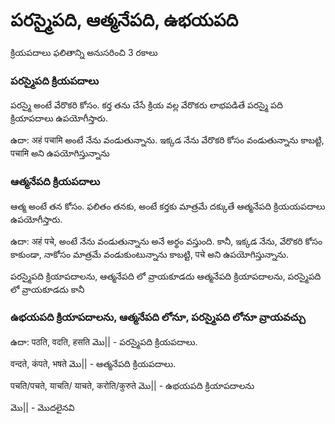 
# పరస్మైపది, ఆత్మనేపది, ఉభయపది
క్రియపదాలు ఫలితాన్ని అనుసరించి 3 రకాలు 
### పరస్మైపది క్రియపదాలు
పరస్మై అంటే వేరొకరి కోసం. కర్త తను చేసే క్రియ వల్ల వేరొకరు లాభపడితే పరస్మై పది క్రియాపదాలు ఉపయోగీస్తారు.

ఉదా: अहं पचामि అంటే నేను వండుతున్నాను. ఇక్కడ నేను వేరొకరి కోసం వండుతున్నాను కాబట్టి,  पचामि అని ఉపయోగిస్తున్నాను 
### ఆత్మనేపది క్రియపదాలు
ఆత్మ అంటే తన కోసం. ఫలితం తనకు, అంటే కర్తకు మాత్రమే దక్కుతే ఆత్మనేపది క్రియయపదాలు ఉపయోగీస్తారు.

ఉదా: अहं पचे, అంటే నేను వండుతున్నాను అనే అర్థం వస్తుంది. కానీ, ఇక్కడ నేను, వేరొకరి కోసం కాకుండా, నాకోసం మాత్రమే వండుకుంటున్నాను  కాబట్టి,  पचे అని ఉపయోగిస్తున్నాను. 

పరస్మైపది క్రియాపదాలను, ఆత్మనేపది లో వ్రాయకూడదు
ఆత్మనేపది క్రియాపదాలను, పరస్మైపది లో వ్రాయకూడదు
కానీ 
### ఉభయపది క్రియాపదాలను, ఆత్మనేపది లోనూ, పరస్మైపది లోనూ వ్రాయవచ్చు

ఉదా:
पठति, वदति, हसति మొ|| - పరస్మైపది క్రియపదాలు.

वन्दते, कंपते, भषते మొ|| - ఆత్మనేపది క్రియపదాలు.

पचति/पचते, याचति/ याचते, करोति/कुरुते మొ|| - ఉభయపది క్రియాపదాలను


మొ|| - మొదలైనవి 